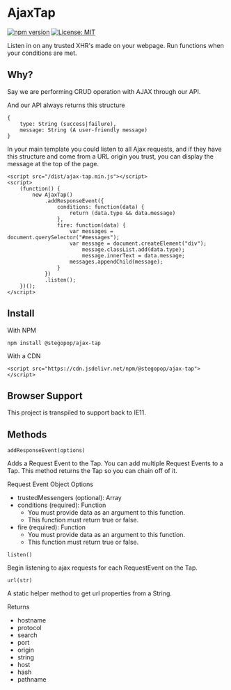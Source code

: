 # AjaxTap

[![npm version](https://badge.fury.io/js/@stegopop%2Fajax-tap.svg)](https://badge.fury.io/js/@stegopop%2Fajax-tap)
[![License: MIT](https://img.shields.io/badge/License-MIT-yellow.svg)](https://opensource.org/licenses/MIT)

Listen in on any trusted XHR's made on your webpage. Run functions when your conditions are met.

## Why?

Say we are performing CRUD operation with AJAX through our API. 

And our API always returns this structure

```
{
    type: String (success|failure),
    message: String (A user-friendly message)
}
```

In your main template you could listen to all Ajax requests, and if they have this structure and come from a URL origin you trust, you can display the message at the top of the page.

```
<script src="/dist/ajax-tap.min.js"></script>
<script>
    (function() {
        new AjaxTap()
            .addResponseEvent({
                conditions: function(data) {
                    return (data.type && data.message)
                },
                fire: function(data) {
                    var messages = document.querySelector("#messages");
                    var message = document.createElement("div");
                        message.classList.add(data.type);
                        message.innerText = data.message;
                    messages.appendChild(message);
                }
            })
            .listen();
    })();
</script>
```

## Install

With NPM

```
npm install @stegopop/ajax-tap
```

With a CDN

```
<script src="https://cdn.jsdelivr.net/npm/@stegopop/ajax-tap"></script>
```

## Browser Support

This project is transpiled to support back to IE11.

## Methods

`addResponseEvent(options)`

Adds a Request Event to the Tap. You can add multiple Request Events to a Tap.
This method returns the Tap so you can chain off of it.
 
Request Event Object Options
 - trustedMessengers (optional): Array
 - conditions        (required): Function
     - You must provide data as an argument to this function.
     - This function must return true or false.
 - fire              (required): Function
     - You must provide data as an argument to this function.
     - This function must return true or false.

`listen()`

Begin listening to ajax requests for each RequestEvent on the Tap.

`url(str)`

A static helper method to get url properties from a String.

Returns 
 - hostname
 - protocol
 - search
 - port
 - origin
 - string
 - host
 - hash
 - pathname

